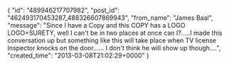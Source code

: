  {
   "id": "489946217707982",
   "post_id": "462493170453287_488326607869943",
   "from_name": "James Baal",
   "message": "Since I have a Copy and this COPY has a LOGO  LOGO=SURETY, well I can't be in two places at once can I?.....I made this conversation up but something like this will take place when TV license Inspector knocks on the door...... I don't think he will show up though....",
   "created_time": "2013-03-08T21:02:29+0000"
 }

